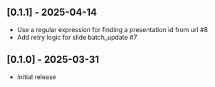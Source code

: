## [0.1.1] - 2025-04-14

- Use a regular expression for finding a presentation id from url #8
- Add retry logic for slide batch_update #7

## [0.1.0] - 2025-03-31

- Initial release
